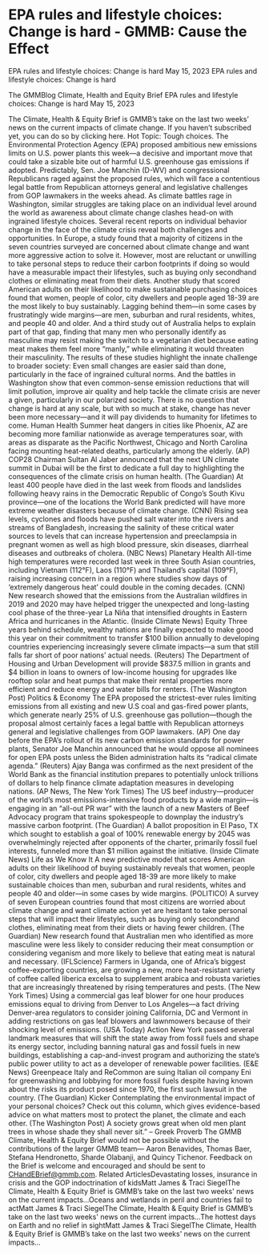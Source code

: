 # EPA rules and lifestyle choices: Change is hard - GMMB: Cause the Effect


EPA rules and lifestyle choices: Change is hard
May 15, 2023
EPA rules and lifestyle choices: Change is hard
 
The GMMBlog
Climate, Health and Equity Brief EPA rules and lifestyle choices: Change is hard
May 15, 2023
 
The Climate, Health & Equity Brief is GMMB’s take on the last two weeks’ news on the current impacts of climate change. If you haven’t subscribed yet, you can do so by clicking here.
Hot Topic: Tough choices. The Environmental Protection Agency (EPA) proposed ambitious new emissions limits on U.S. power plants this week—a decisive and important move that could take a sizable bite out of harmful U.S. greenhouse gas emissions if adopted. Predictably, Sen. Joe Manchin (D-WV) and congressional Republicans raged against the proposed rules, which will face a contentious legal battle from Republican attorneys general and legislative challenges from GOP lawmakers in the weeks ahead.
As climate battles rage in Washington, similar struggles are taking place on an individual level around the world as awareness about climate change clashes head-on with ingrained lifestyle choices. Several recent reports on individual behavior change in the face of the climate crisis reveal both challenges and opportunities.
In Europe, a study found that a majority of citizens in the seven countries surveyed are concerned about climate change and want more aggressive action to solve it. However, most are reluctant or unwilling to take personal steps to reduce their carbon footprints if doing so would have a measurable impact their lifestyles, such as buying only secondhand clothes or eliminating meat from their diets.
Another study that scored American adults on their likelihood to make sustainable purchasing choices found that women, people of color, city dwellers and people aged 18-39 are the most likely to buy sustainably. Lagging behind them—in some cases by frustratingly wide margins—are men, suburban and rural residents, whites, and people 40 and older.
And a third study out of Australia helps to explain part of that gap, finding that many men who personally identify as masculine may resist making the switch to a vegetarian diet because eating meat makes them feel more “manly,” while eliminating it would threaten their masculinity.
The results of these studies highlight the innate challenge to broader society: Even small changes are easier said than done, particularly in the face of ingrained cultural norms. And the battles in Washington show that even common-sense emission reductions that will limit pollution, improve air quality and help tackle the climate crisis are never a given, particularly in our polarized society. There is no question that change is hard at any scale, but with so much at stake, change has never been more necessary—and it will pay dividends to humanity for lifetimes to come.
Human Health
Summer heat dangers in cities like Phoenix, AZ are becoming more familiar nationwide as average temperatures soar, with areas as disparate as the Pacific Northwest, Chicago and North Carolina facing mounting heat-related deaths, particularly among the elderly. (AP)
COP28 Chairman Sultan Al Jaber announced that the next UN climate summit in Dubai will be the first to dedicate a full day to highlighting the consequences of the climate crisis on human health. (The Guardian)
At least 400 people have died in the last week from floods and landslides following heavy rains in the Democratic Republic of Congo’s South Kivu province—one of the locations the World Bank predicted will have more extreme weather disasters because of climate change. (CNN)
Rising sea levels, cyclones and floods have pushed salt water into the rivers and streams of Bangladesh, increasing the salinity of these critical water sources to levels that can increase hypertension and preeclampsia in pregnant women as well as high blood pressure, skin diseases, diarrheal diseases and outbreaks of cholera. (NBC News)
Planetary Health
All-time high temperatures were recorded last week in three South Asian countries, including Vietnam (112°F), Laos (110°F) and Thailand’s capital (109°F), raising increasing concern in a region where studies show days of ‘extremely dangerous heat’ could double in the coming decades. (CNN)
New research showed that the emissions from the Australian wildfires in 2019 and 2020 may have helped trigger the unexpected and long-lasting cool phase of the three-year La Niña that intensified droughts in Eastern Africa and hurricanes in the Atlantic. (Inside Climate News)
Equity
Three years behind schedule, wealthy nations are finally expected to make good this year on their commitment to transfer $100 billion annually to developing countries experiencing increasingly severe climate impacts—a sum that still falls far short of poor nations’ actual needs. (Reuters)
The Department of Housing and Urban Development will provide $837.5 million in grants and $4 billion in loans to owners of low-income housing for upgrades like rooftop solar and heat pumps that make their rental properties more efficient and reduce energy and water bills for renters. (The Washington Post)
Politics & Economy
The EPA proposed the strictest-ever rules limiting emissions from all existing and new U.S coal and gas-fired power plants, which generate nearly 25% of U.S. greenhouse gas pollution—though the proposal almost certainly faces a legal battle with Republican attorneys general and legislative challenges from GOP lawmakers. (AP)
One day before the EPA’s rollout of its new carbon emission standards for power plants, Senator Joe Manchin announced that he would oppose all nominees for open EPA posts unless the Biden administration halts its “radical climate agenda.” (Reuters)
Ajay Banga was confirmed as the next president of the World Bank as the financial institution prepares to potentially unlock trillions of dollars to help finance climate adaptation measures in developing nations. (AP News, The New York Times)
The US beef industry—producer of the world’s most emissions-intensive food products by a wide margin—is engaging in an “all-out PR war” with the launch of a new Masters of Beef Advocacy program that trains spokespeople to downplay the industry’s massive carbon footprint. (The Guardian)
A ballot proposition in El Paso, TX which sought to establish a goal of 100% renewable energy by 2045 was overwhelmingly rejected after opponents of the charter, primarily fossil fuel interests, funneled more than $1 million against the initiative. (Inside Climate News)
Life as We Know It
A new predictive model that scores American adults on their likelihood of buying sustainably reveals that women, people of color, city dwellers and people aged 18-39 are more likely to make sustainable choices than men, suburban and rural residents, whites and people 40 and older—in some cases by wide margins. (POLITICO)
A survey of seven European countries found that most citizens are worried about climate change and want climate action yet are hesitant to take personal steps that will impact their lifestyles, such as buying only secondhand clothes, eliminating meat from their diets or having fewer children. (The Guardian)
New research found that Australian men who identified as more masculine were less likely to consider reducing their meat consumption or considering veganism and more likely to believe that eating meat is natural and necessary. (IFLScience)
Farmers in Uganda, one of Africa’s biggest coffee-exporting countries, are growing a new, more heat-resistant variety of coffee called liberica excelsa to supplement arabica and robusta varieties that are increasingly threatened by rising temperatures and pests. (The New York Times)
Using a commercial gas leaf blower for one hour produces emissions equal to driving from Denver to Los Angeles—a fact driving Denver-area regulators to consider joining California, DC and Vermont in adding restrictions on gas leaf blowers and lawnmowers because of their shocking level of emissions. (USA Today)
Action
New York passed several landmark measures that will shift the state away from fossil fuels and shape its energy sector, including banning natural gas and fossil fuels in new buildings, establishing a cap-and-invest program and authorizing the state’s public power utility to act as a developer of renewable power facilities. (E&E News)
Greenpeace Italy and ReCommon are suing Italian oil company Eni for greenwashing and lobbying for more fossil fuels despite having known about the risks its product posed since 1970, the first such lawsuit in the country. (The Guardian)
Kicker
Contemplating the environmental impact of your personal choices? Check out this column, which gives evidence-based advice on what matters most to protect the planet, the climate and each other. (The Washington Post)
A society grows great when old men plant trees in whose shade they shall never sit.”
– Greek Proverb
The GMMB Climate, Health & Equity Brief would not be possible without the contributions of the larger GMMB team— Aaron Benavides, Thomas Baer, Stefana Hendronetto, Sharde Olabanji, and Quincy Tichenor. Feedback on the Brief is welcome and encouraged and should be sent to CHandEBrief@gmmb.com.
Related ArticlesDevastating losses, insurance in crisis and the GOP indoctrination of kidsMatt James & Traci SiegelThe Climate, Health & Equity Brief is GMMB’s take on the last two weeks' news on the current impacts…Oceans and wetlands in peril and countries fail to actMatt James & Traci SiegelThe Climate, Health & Equity Brief is GMMB’s take on the last two weeks' news on the current impacts…The hottest days on Earth and no relief in sightMatt James & Traci SiegelThe Climate, Health & Equity Brief is GMMB’s take on the last two weeks' news on the current impacts…
